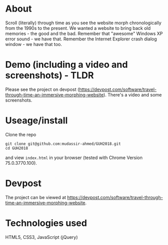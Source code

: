 # About
Scroll (literally) through time as you see the website morph chronologically from the 1990s to the present. We wanted a website to bring back old memories - the good and the bad. Remember that "awesome" Windows XP error sound - we have that. Remember the Internet Explorer crash dialog window - we have that too.

# Demo (including a video and screenshots) - TLDR
Please see the project on devpost (https://devpost.com/software/travel-through-time-an-immersive-morphing-website). There's a video and some screenshots.

# Useage/install
Clone the repo
```
git clone git@github.com:mudassir-ahmed/GUH2018.git
cd GUH2018
```
and view ```index.html``` in your browser (tested with Chrome Version 75.0.3770.100).

# Devpost
The project can be viewed at https://devpost.com/software/travel-through-time-an-immersive-morphing-website.

# Technologies used
HTML5, CSS3, JavaScript (jQuery)
